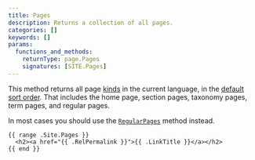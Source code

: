 ```yaml
---
title: Pages
description: Returns a collection of all pages.
categories: []
keywords: []
params:
  functions_and_methods:
    returnType: page.Pages
    signatures: [SITE.Pages]
---
```


This method returns all page [kinds](g) in the current language, in the [default sort order](g). That includes the home page, section pages, taxonomy pages, term pages, and regular pages.



In most cases you should use the [`RegularPages`] method instead.

[`RegularPages`]: /methods/site/regularpages/

```go-html-template
{{ range .Site.Pages }}
  <h2><a href="{{ .RelPermalink }}">{{ .LinkTitle }}</a></h2>
{{ end }}
```
